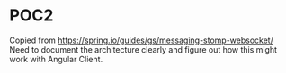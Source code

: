 # POC2
Copied from https://spring.io/guides/gs/messaging-stomp-websocket/
Need to document the architecture clearly and figure out how this might work with Angular Client.
